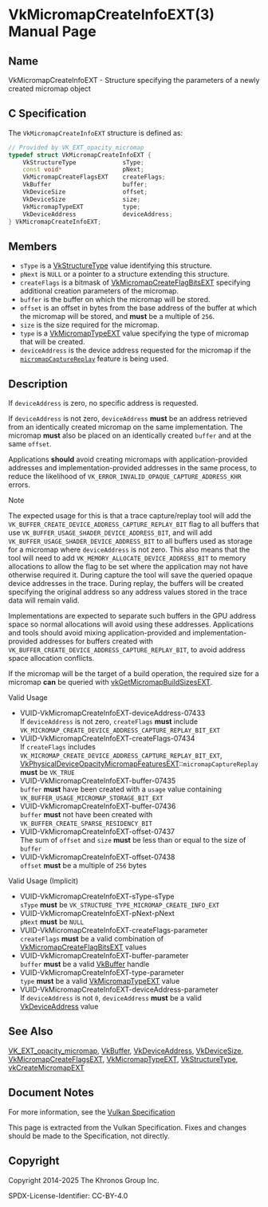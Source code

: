 # VkMicromapCreateInfoEXT(3) Manual Page

## Name

VkMicromapCreateInfoEXT - Structure specifying the parameters of a newly created micromap object



## [](#_c_specification)C Specification

The `VkMicromapCreateInfoEXT` structure is defined as:

```c++
// Provided by VK_EXT_opacity_micromap
typedef struct VkMicromapCreateInfoEXT {
    VkStructureType             sType;
    const void*                 pNext;
    VkMicromapCreateFlagsEXT    createFlags;
    VkBuffer                    buffer;
    VkDeviceSize                offset;
    VkDeviceSize                size;
    VkMicromapTypeEXT           type;
    VkDeviceAddress             deviceAddress;
} VkMicromapCreateInfoEXT;
```

## [](#_members)Members

- `sType` is a [VkStructureType](https://registry.khronos.org/vulkan/specs/latest/man/html/VkStructureType.html) value identifying this structure.
- `pNext` is `NULL` or a pointer to a structure extending this structure.
- `createFlags` is a bitmask of [VkMicromapCreateFlagBitsEXT](https://registry.khronos.org/vulkan/specs/latest/man/html/VkMicromapCreateFlagBitsEXT.html) specifying additional creation parameters of the micromap.
- `buffer` is the buffer on which the micromap will be stored.
- `offset` is an offset in bytes from the base address of the buffer at which the micromap will be stored, and **must** be a multiple of `256`.
- `size` is the size required for the micromap.
- `type` is a [VkMicromapTypeEXT](https://registry.khronos.org/vulkan/specs/latest/man/html/VkMicromapTypeEXT.html) value specifying the type of micromap that will be created.
- `deviceAddress` is the device address requested for the micromap if the [`micromapCaptureReplay`](https://registry.khronos.org/vulkan/specs/latest/html/vkspec.html#features-micromapCaptureReplay) feature is being used.

## [](#_description)Description

If `deviceAddress` is zero, no specific address is requested.

If `deviceAddress` is not zero, `deviceAddress` **must** be an address retrieved from an identically created micromap on the same implementation. The micromap **must** also be placed on an identically created `buffer` and at the same `offset`.

Applications **should** avoid creating micromaps with application-provided addresses and implementation-provided addresses in the same process, to reduce the likelihood of `VK_ERROR_INVALID_OPAQUE_CAPTURE_ADDRESS_KHR` errors.

Note

The expected usage for this is that a trace capture/replay tool will add the `VK_BUFFER_CREATE_DEVICE_ADDRESS_CAPTURE_REPLAY_BIT` flag to all buffers that use `VK_BUFFER_USAGE_SHADER_DEVICE_ADDRESS_BIT`, and will add `VK_BUFFER_USAGE_SHADER_DEVICE_ADDRESS_BIT` to all buffers used as storage for a micromap where `deviceAddress` is not zero. This also means that the tool will need to add `VK_MEMORY_ALLOCATE_DEVICE_ADDRESS_BIT` to memory allocations to allow the flag to be set where the application may not have otherwise required it. During capture the tool will save the queried opaque device addresses in the trace. During replay, the buffers will be created specifying the original address so any address values stored in the trace data will remain valid.

Implementations are expected to separate such buffers in the GPU address space so normal allocations will avoid using these addresses. Applications and tools should avoid mixing application-provided and implementation-provided addresses for buffers created with `VK_BUFFER_CREATE_DEVICE_ADDRESS_CAPTURE_REPLAY_BIT`, to avoid address space allocation conflicts.

If the micromap will be the target of a build operation, the required size for a micromap **can** be queried with [vkGetMicromapBuildSizesEXT](https://registry.khronos.org/vulkan/specs/latest/man/html/vkGetMicromapBuildSizesEXT.html).

Valid Usage

- [](#VUID-VkMicromapCreateInfoEXT-deviceAddress-07433)VUID-VkMicromapCreateInfoEXT-deviceAddress-07433  
  If `deviceAddress` is not zero, `createFlags` **must** include `VK_MICROMAP_CREATE_DEVICE_ADDRESS_CAPTURE_REPLAY_BIT_EXT`
- [](#VUID-VkMicromapCreateInfoEXT-createFlags-07434)VUID-VkMicromapCreateInfoEXT-createFlags-07434  
  If `createFlags` includes `VK_MICROMAP_CREATE_DEVICE_ADDRESS_CAPTURE_REPLAY_BIT_EXT`, [VkPhysicalDeviceOpacityMicromapFeaturesEXT](https://registry.khronos.org/vulkan/specs/latest/man/html/VkPhysicalDeviceOpacityMicromapFeaturesEXT.html)::`micromapCaptureReplay` **must** be `VK_TRUE`
- [](#VUID-VkMicromapCreateInfoEXT-buffer-07435)VUID-VkMicromapCreateInfoEXT-buffer-07435  
  `buffer` **must** have been created with a `usage` value containing `VK_BUFFER_USAGE_MICROMAP_STORAGE_BIT_EXT`
- [](#VUID-VkMicromapCreateInfoEXT-buffer-07436)VUID-VkMicromapCreateInfoEXT-buffer-07436  
  `buffer` **must** not have been created with `VK_BUFFER_CREATE_SPARSE_RESIDENCY_BIT`
- [](#VUID-VkMicromapCreateInfoEXT-offset-07437)VUID-VkMicromapCreateInfoEXT-offset-07437  
  The sum of `offset` and `size` **must** be less than or equal to the size of `buffer`
- [](#VUID-VkMicromapCreateInfoEXT-offset-07438)VUID-VkMicromapCreateInfoEXT-offset-07438  
  `offset` **must** be a multiple of `256` bytes

Valid Usage (Implicit)

- [](#VUID-VkMicromapCreateInfoEXT-sType-sType)VUID-VkMicromapCreateInfoEXT-sType-sType  
  `sType` **must** be `VK_STRUCTURE_TYPE_MICROMAP_CREATE_INFO_EXT`
- [](#VUID-VkMicromapCreateInfoEXT-pNext-pNext)VUID-VkMicromapCreateInfoEXT-pNext-pNext  
  `pNext` **must** be `NULL`
- [](#VUID-VkMicromapCreateInfoEXT-createFlags-parameter)VUID-VkMicromapCreateInfoEXT-createFlags-parameter  
  `createFlags` **must** be a valid combination of [VkMicromapCreateFlagBitsEXT](https://registry.khronos.org/vulkan/specs/latest/man/html/VkMicromapCreateFlagBitsEXT.html) values
- [](#VUID-VkMicromapCreateInfoEXT-buffer-parameter)VUID-VkMicromapCreateInfoEXT-buffer-parameter  
  `buffer` **must** be a valid [VkBuffer](https://registry.khronos.org/vulkan/specs/latest/man/html/VkBuffer.html) handle
- [](#VUID-VkMicromapCreateInfoEXT-type-parameter)VUID-VkMicromapCreateInfoEXT-type-parameter  
  `type` **must** be a valid [VkMicromapTypeEXT](https://registry.khronos.org/vulkan/specs/latest/man/html/VkMicromapTypeEXT.html) value
- [](#VUID-VkMicromapCreateInfoEXT-deviceAddress-parameter)VUID-VkMicromapCreateInfoEXT-deviceAddress-parameter  
  If `deviceAddress` is not `0`, `deviceAddress` **must** be a valid [VkDeviceAddress](https://registry.khronos.org/vulkan/specs/latest/man/html/VkDeviceAddress.html) value

## [](#_see_also)See Also

[VK\_EXT\_opacity\_micromap](https://registry.khronos.org/vulkan/specs/latest/man/html/VK_EXT_opacity_micromap.html), [VkBuffer](https://registry.khronos.org/vulkan/specs/latest/man/html/VkBuffer.html), [VkDeviceAddress](https://registry.khronos.org/vulkan/specs/latest/man/html/VkDeviceAddress.html), [VkDeviceSize](https://registry.khronos.org/vulkan/specs/latest/man/html/VkDeviceSize.html), [VkMicromapCreateFlagsEXT](https://registry.khronos.org/vulkan/specs/latest/man/html/VkMicromapCreateFlagsEXT.html), [VkMicromapTypeEXT](https://registry.khronos.org/vulkan/specs/latest/man/html/VkMicromapTypeEXT.html), [VkStructureType](https://registry.khronos.org/vulkan/specs/latest/man/html/VkStructureType.html), [vkCreateMicromapEXT](https://registry.khronos.org/vulkan/specs/latest/man/html/vkCreateMicromapEXT.html)

## [](#_document_notes)Document Notes

For more information, see the [Vulkan Specification](https://registry.khronos.org/vulkan/specs/latest/html/vkspec.html#VkMicromapCreateInfoEXT)

This page is extracted from the Vulkan Specification. Fixes and changes should be made to the Specification, not directly.

## [](#_copyright)Copyright

Copyright 2014-2025 The Khronos Group Inc.

SPDX-License-Identifier: CC-BY-4.0